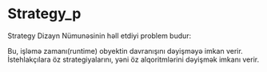 # Strategy_p
Strategy Dizayn Nümunəsinin həll etdiyi problem budur:

Bu, işləmə zamanı(runtime) obyektin davranışını dəyişməyə imkan verir. İstehlakçılara öz strategiyalarını, yəni öz alqoritmlərini dəyişmək imkanı verir.
